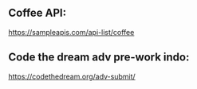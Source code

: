 ## Coffee API:

https://sampleapis.com/api-list/coffee

## Code the dream adv pre-work indo:

https://codethedream.org/adv-submit/
